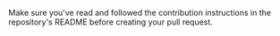 Make sure you've read and followed the contribution instructions in the repository's README before creating your pull request.

